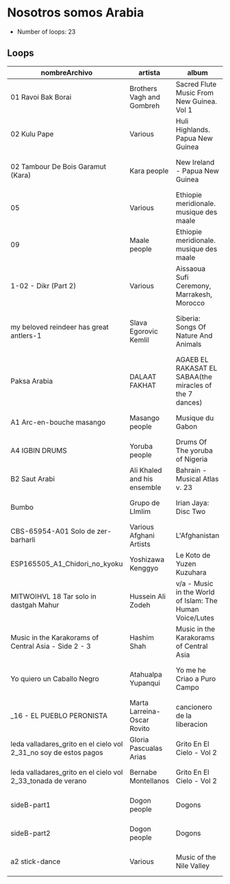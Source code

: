 
# Nosotros somos Arabia

- Number of loops: 23

## Loops

|nombreArchivo|artista|album|titulo|fecha|lugar|antropoloop|
| --- | --- | --- | --- | --- | --- | --- |
|01 Ravoi Bak Borai|Brothers Vagh and Gombreh|Sacred Flute Music From New Guinea. Vol 1|01 Ravoi Bak Borai|1976|Papua-Nueva Guinea|Nosotros somos Arabia|
|02 Kulu Pape|Various|Huli Highlands. Papua New Guinea|Kulu Pape|1974|Papua-Nueva Guinea|Nosotros somos Arabia|
|02 Tambour De Bois Garamut (Kara)|Kara people|New Ireland - Papua New Guinea|Tambour De Bois Garamut (Kara)|1974|Papua-Nueva Guinea|Nosotros somos Arabia|
|05|Various|Ethiopie meridionale. musique des maale|Aleko|2001|Etiopia|Nosotros somos Arabia|
|09|Maale people|Ethiopie meridionale. musique des maale|Otsa|2001|Etiopia|Nosotros somos Arabia|
|1-02 - Dikr (Part 2)|Various|Aissaoua Sufi Ceremony, Marrakesh, Morocco|Dikr (Part 2)|1998|Marruecos|Nosotros somos Arabia|
|my beloved reindeer has great antlers-1|Slava Egorovic Kemlil|Siberia: Songs Of Nature And Animals|My Beloved Reindeer Has Great Antlers|1994|Kolyma|Nosotros somos Arabia|
|Paksa Arabia|DALAAT FAKHAT|AGAEB EL RAKASAT EL SABAA(the miracles of the 7 dances)|Badaouiah (The Female Bedouin)|1975|Egipto|Nosotros somos Arabia|
|A1 Arc-en-bouche masango|Masango people|Musique du Gabon|Arc-en-bouche Masango|1967|Gabon|Nosotros somos Arabia|
|A4 IGBIN DRUMS|Yoruba people|Drums Of The yoruba of Nigeria|Igbin Drums|1956|Nigeria|Nosotros somos Arabia|
|B2 Saut Arabi|Ali Khaled and his ensemble|Bahrain - Musical Atlas v. 23|Saut Arabi|1976|Barein|Nosotros somos Arabia|
|Bumbo|Grupo de LImlim|Irian Jaya: Disc Two|Bumbo|1992|Papua-Nueva Guinea|Nosotros somos Arabia|
|CBS-65954-A01 Solo de zer-barharli|Various Afghani Artists|L'Afghanistan|Solo de zer-barharli|1974|Afganistan|Nosotros somos Arabia|
|ESP165505_A1_Chidori_no_kyoku|Yoshizawa Kenggyo|Le Koto de Yuzen Kuzuhara|Chidori  no kyoku|1978|Japon|Nosotros somos Arabia|
|MITWOIHVL 18 Tar solo in dastgah Mahur|Hussein Ali Zodeh|v/a - Music in the World of Islam: The Human Voice/Lutes|Tar solo in dastgah Mahur|1976|Iran|Nosotros somos Arabia|
|Music in the Karakorams of Central Asia - Side 2 - 3|Hashim Shah|Music in the Karakorams of Central Asia|Buzm|1974|Pakistan|Nosotros somos Arabia|
|Yo quiero un Caballo Negro|Atahualpa Yupanqui|Yo me he Criao a Puro Campo|Yo quiero un Caballo Negro|1971|Argentina|Nosotros somos Arabia|
|_16 - EL PUEBLO PERONISTA|Marta Larreina-Oscar Rovito|cancionero de la liberacion|El Pueblo peronista|1973|Argentina|Nosotros somos Arabia|
|leda valladares_grito en el cielo vol 2_31_no soy de estos pagos|Gloria Pascualas Arias|Grito En El Cielo - Vol 2|No Soy De Estos Pagos|1994|Argentina|Nosotros somos Arabia|
|leda valladares_grito en el cielo vol 2_33_tonada de verano|Bernabe Montellanos|Grito En El Cielo - Vol 2|Tonada de verano|1994|Argentina|Nosotros somos Arabia|
|sideB-part1|Dogon people|Dogons|Chants de mariage|1956|Mali|Nosotros somos Arabia|
|sideB-part2|Dogon people|Dogons|Les Flutes du printemps|1956|Mali|Nosotros somos Arabia|
|a2 stick-dance|Various|Music of the Nile Valley|Stick-dance|1981|Egipto|Nosotros somos Arabia|

